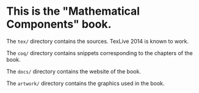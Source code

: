 # This is the "Mathematical Components" book.

The `tex/` directory contains the sources.  TexLive 2014 is
known to work.

The `coq/` directory contains snippets corresponding to the chapters
of the book.

The `docs/` directory contains the website of the book.

The `artwork/` directory contains the graphics used in the book.

